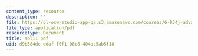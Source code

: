 ```yaml
---
content_type: resource
description: ''
file: https://ol-ocw-studio-app-qa.s3.amazonaws.com/courses/6-854j-advanced-algorithms-fall-2005/d9b584dcddaff0f108c8404ac5ab5f18_sol11.pdf
file_type: application/pdf
resourcetype: Document
title: sol11.pdf
uid: d9b584dc-ddaf-f0f1-08c8-404ac5ab5f18
---
```

